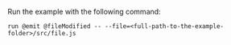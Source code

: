 Run the example with the following command:

```
run @emit @fileModified -- --file=<full-path-to-the-example-folder>/src/file.js
```

